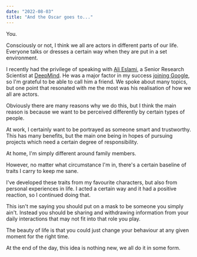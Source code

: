 ```yaml
---
date: "2022-08-03"
title: "And the Oscar goes to..."
---
```


You.

Consciously or not, I think we all are actors in different parts of our life. Everyone talks or dresses a certain way when they are put in a set environment.

I recently had the privilege of speaking with [Ali Eslami](https://twitter.com/arkitus), a Senior Research Scientist at [DeepMind](https://www.deepmind.com/). He was a major factor in my success [joining Google](https://parsam.io/google), so I'm grateful to be able to call him a friend. We spoke about many topics, but one point that resonated with me the most was his realisation of how we all are actors.

Obviously there are many reasons why we do this, but I think the main reason is because we want to be perceived differently by certain types of people.

At work, I certainly want to be portrayed as someone smart and trustworthy. This has many benefits, but the main one being in hopes of pursuing projects which need a certain degree of responsibility.

At home, I'm simply different around family members.

However, no matter what circumstance I'm in, there's a certain baseline of traits I carry to keep me sane.

I've developed these traits from my favourite characters, but also from personal experiences in life.
I acted a certain way and it had a positive reaction, so I continued doing that.

This isn't me saying you should put on a mask to be someone you simply ain't. Instead you should be sharing and withdrawing information from your daily interactions that may not fit into that role you play.

The beauty of life is that you could just change your behaviour at any given moment for the right time.

At the end of the day, this idea is nothing new, we all do it in some form.
